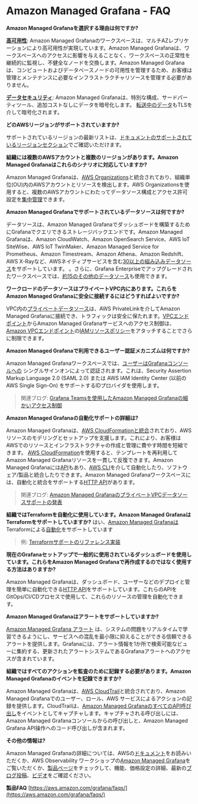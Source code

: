 # Amazon Managed Grafana - FAQ

**Amazon Managed Grafanaを選択する理由は何ですか?**

**[高可用性](https://docs.aws.amazon.com/grafana/latest/userguide/disaster-recovery-resiliency.html)**: Amazon Managed Grafanaのワークスペースは、マルチAZレプリケーションにより高可用性が実現しています。Amazon Managed Grafanaは、ワークスペースへのアクセスに影響を与えることなく、ワークスペースの正常性を継続的に監視し、不健全なノードを交換します。Amazon Managed Grafanaは、コンピュートおよびデータベースノードの可用性を管理するため、お客様は管理とメンテナンスに必要なインフラストラクチャリソースを管理する必要がありません。

**[データセキュリティ](https://docs.aws.amazon.com/grafana/latest/userguide/security.html)**: Amazon Managed Grafanaは、特別な構成、サードパーティツール、追加コストなしにデータを暗号化します。 [転送中のデータ](https://docs.aws.amazon.com/grafana/latest/userguide/infrastructure-security.html)もTLSを介して暗号化されます。

**どのAWSリージョンがサポートされていますか?**

サポートされているリージョンの最新リストは、[ドキュメントのサポートされているリージョンセクション](https://docs.aws.amazon.com/grafana/latest/userguide/what-is-Amazon-Managed-Service-Grafana.html#AMG-supported-Regions)でご確認いただけます。

**組織には複数のAWSアカウントと複数のリージョンがあります。Amazon Managed Grafanaはこれらのシナリオに対応していますか?**

Amazon Managed Grafanaは、[AWS Organizations](https://docs.aws.amazon.com/organizations/latest/userguide/orgs_introduction.html)と統合されており、組織単位(OU)内のAWSアカウントとリソースを検出します。AWS Organizationsを使用すると、複数のAWSアカウントにわたってデータソース構成とアクセス許可設定を[集中管理](https://docs.aws.amazon.com/grafana/latest/userguide/AMG-and-Organizations.html)できます。

**Amazon Managed Grafanaでサポートされているデータソースは何ですか?** 

データソースは、Amazon Managed Grafanaでダッシュボードを構築するためにGrafanaでクエリできるストレージバックエンドです。Amazon Managed Grafanaは、Amazon CloudWatch、Amazon OpenSearch Service、AWS IoT SiteWise、AWS IoT TwinMaker、Amazon Managed Service for Prometheus、Amazon Timestream、Amazon Athena、Amazon Redshift、AWS X-Rayなど、AWSネイティブサービスを含む[30以上の組み込みデータソース](https://docs.aws.amazon.com/grafana/latest/userguide/AMG-data-sources-builtin.html)をサポートしています。 。さらに、Grafana Enterpriseでアップグレードされたワークスペースでは、[約15のその他のデータソース](https://docs.aws.amazon.com/grafana/latest/userguide/AMG-data-sources-enterprise.html)も使用できます。

**ワークロードのデータソースはプライベートVPC内にあります。これらをAmazon Managed Grafanaに安全に接続するにはどうすればよいですか?**

VPC内の[プライベートデータソース](https://docs.aws.amazon.com/grafana/latest/userguide/AMG-configure-vpc.html)は、AWS PrivateLinkを介してAmazon Managed Grafanaに接続でき、トラフィックは安全に保たれます。[VPCエンドポイント](https://docs.aws.amazon.com/grafana/latest/userguide/AMG-configure-nac.html)からAmazon Managed Grafanaサービスへのアクセス制御は、[Amazon VPCエンドポイント](https://docs.aws.amazon.com/whitepapers/latest/aws-privatelink/what-are-vpc-endpoints.html)の[IAMリソースポリシー](https://docs.aws.amazon.com/grafana/latest/userguide/VPC-endpoints.html#controlling-vpc)をアタッチすることでさらに制限できます。

**Amazon Managed Grafanaで利用できるユーザー認証メカニズムは何ですか?**

Amazon Managed Grafanaワークスペースでは、[ユーザーはGrafanaコンソールへの](https://docs.aws.amazon.com/grafana/latest/userguide/authentication-in-AMG.html) シングルサインオンによって認証されます。これは、Security Assertion Markup Language 2.0 (SAML 2.0) または AWS IAM Identity Center (以前の AWS Single Sign-On) をサポートするIDプロバイダを使用します。

> 関連ブログ: [Grafana Teamsを使用したAmazon Managed Grafanaの細かいアクセス制御](https://aws.amazon.com/blogs/mt/fine-grained-access-control-in-amazon-managed-grafana-using-grafana-teams/)

**Amazon Managed Grafanaの自動化サポートの詳細は?**

Amazon Managed Grafanaは、[AWS CloudFormationと統合](https://docs.aws.amazon.com/grafana/latest/userguide/creating-resources-with-cloudformation.html)されており、AWSリソースのモデリングとセットアップを支援します。これにより、お客様はAWSでのリソースとインフラストラクチャの作成と管理に費やす時間を短縮できます。 [AWS CloudFormation](https://docs.aws.amazon.com/AWSCloudFormation/latest/UserGuide/Welcome.html)を使用すると、テンプレートを再利用してAmazon Managed Grafanaリソースを一貫して反復できます。Amazon Managed Grafanaには[API](https://docs.aws.amazon.com/grafana/latest/APIReference/Welcome.html)もあり、[AWS CLI](https://docs.aws.amazon.com/cli/latest/userguide/cli-chap-welcome.html)を介して自動化したり、ソフトウェア/製品と統合したりできます。Amazon Managed Grafanaワークスペースには、自動化と統合をサポートする[HTTP API](https://docs.aws.amazon.com/grafana/latest/userguide/Using-Grafana-APIs.html)があります。

> 関連ブログ: [Amazon Managed GrafanaのプライベートVPCデータソースサポートの発表](https://aws.amazon.com/blogs/mt/announcing-private-vpc-data-source-support-for-amazon-managed-grafana/)

**組織ではTerraformを自動化に使用しています。Amazon Managed GrafanaはTerraformをサポートしていますか?**
はい、[Amazon Managed Grafanaは](https://aws-observability.github.io/observability-best-practices/recipes/recipes/amg-automation-tf/) Terraformによる[自動化](https://registry.terraform.io/modules/terraform-aws-modules/managed-service-grafana/aws/latest)をサポートしています

> 例: [Terraformサポートのリファレンス実装](https://github.com/aws-observability/terraform-aws-observability-accelerator/tree/main/examples/managed-grafana-workspace)

**現在のGrafanaセットアップで一般的に使用されているダッシュボードを使用しています。これらをAmazon Managed Grafanaで再作成するのではなく使用する方法はありますか?**

Amazon Managed Grafanaは、ダッシュボード、ユーザーなどのデプロイと管理を簡単に自動化できる[HTTP API](https://docs.aws.amazon.com/grafana/latest/userguide/Using-Grafana-APIs.html)をサポートしています。これらのAPIをGitOps/CI/CDプロセスで使用して、これらのリソースの管理を自動化できます。

**Amazon Managed Grafanaはアラートをサポートしていますか?**

[Amazon Managed Grafana アラート](https://docs.aws.amazon.com/grafana/latest/userguide/alerts-overview.html) は、システムの問題をリアルタイムで学習できるようにし、サービスへの混乱を最小限に抑えることができる信頼できるアラートを提供します。Grafanaには、アラート情報を1か所で検索可能なビューに集約する、更新されたアラートシステムであるGrafanaアラートへのアクセスが含まれています。

**組織ではすべてのアクションを監査のために記録する必要があります。Amazon Managed Grafanaのイベントを記録できますか?**

Amazon Managed Grafanaは、[AWS CloudTrail](https://docs.aws.amazon.com/awscloudtrail/latest/userguide/cloudtrail-user-guide.html)と統合されており、Amazon Managed Grafanaでのユーザー、ロール、AWS サービスによるアクションの記録を提供します。CloudTrailは、[Amazon Managed GrafanaのすべてのAPI呼び出し](https://docs.aws.amazon.com/grafana/latest/userguide/logging-using-cloudtrail.html)をイベントとしてキャプチャします。キャプチャされる呼び出しには、Amazon Managed Grafanaコンソールからの呼び出しと、Amazon Managed Grafana API操作へのコード呼び出しが含まれます。

**その他の情報は?**

Amazon Managed Grafanaの詳細については、AWSの[ドキュメント](https://docs.aws.amazon.com/grafana/latest/userguide/what-is-Amazon-Managed-Service-Grafana.html)をお読みいただくか、AWS Observability ワークショップの[Amazon Managed Grafana](https://catalog.workshops.aws/observability/en-US/aws-managed-oss/amg)をご覧いただくか、[製品ページ](https://aws.amazon.com/grafana/)をチェックして、機能、価格設定の詳細、最新の[ブログ投稿](https://aws.amazon.com/grafana/resources/?nc=sn&loc=4&msg-blogs.sort-by=item.additionalFields.createdDate&msg-blogs.sort-order=desc#Latest_blog_posts)、[ビデオ](https://aws.amazon.com/grafana/resources/?nc=sn&loc=4&msg-blogs.sort-by=item.additionalFields.createdDate&msg-blogs.sort-order=desc#Videos)をご確認ください。

**製品FAQ** [https://aws.amazon.com/grafana/faqs/](https://aws.amazon.com/grafana/faqs/)
